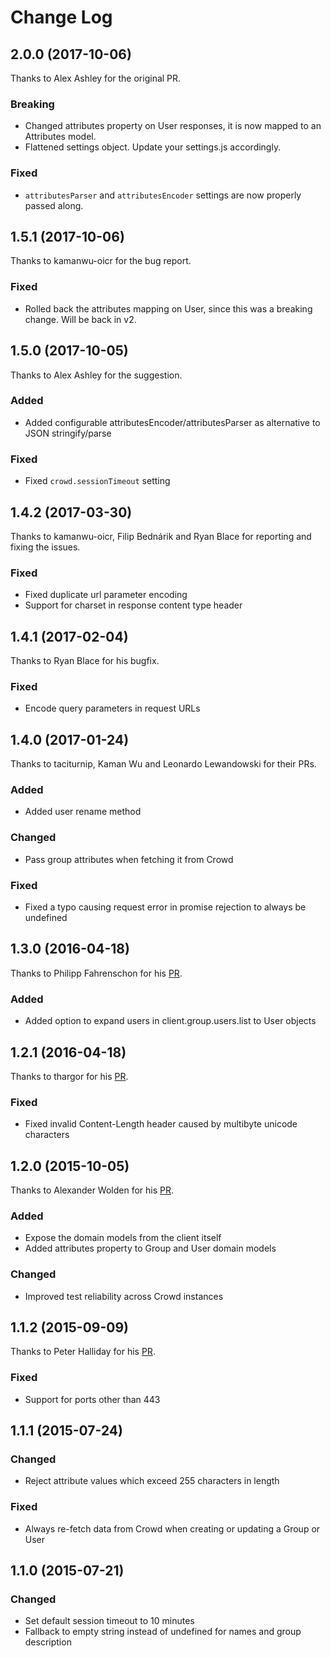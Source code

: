 # Change Log

## 2.0.0 (2017-10-06)
Thanks to Alex Ashley for the original PR.
### Breaking
- Changed attributes property on User responses, it is now mapped to an Attributes model.
- Flattened settings object. Update your settings.js accordingly.
### Fixed
- `attributesParser` and `attributesEncoder` settings are now properly passed along.

## 1.5.1 (2017-10-06)
Thanks to kamanwu-oicr for the bug report.
### Fixed
- Rolled back the attributes mapping on User, since this was a breaking change. Will be back in v2.

## 1.5.0 (2017-10-05)
Thanks to Alex Ashley for the suggestion.
### Added
- Added configurable attributesEncoder/attributesParser as alternative to JSON stringify/parse
### Fixed
- Fixed `crowd.sessionTimeout` setting

## 1.4.2 (2017-03-30)
Thanks to kamanwu-oicr, Filip Bednárik and Ryan Blace for reporting and fixing the issues.
### Fixed
- Fixed duplicate url parameter encoding
- Support for charset in response content type header

## 1.4.1 (2017-02-04)
Thanks to Ryan Blace for his bugfix.
### Fixed
- Encode query parameters in request URLs

## 1.4.0 (2017-01-24)
Thanks to taciturnip, Kaman Wu and Leonardo Lewandowski for their PRs.
### Added
- Added user rename method
### Changed
- Pass group attributes when fetching it from Crowd
### Fixed
- Fixed a typo causing request error in promise rejection to always be undefined

## 1.3.0 (2016-04-18)
Thanks to Philipp Fahrenschon for his [PR](https://github.com/wehkamp/atlassian-crowd-client/pull/4).
### Added
- Added option to expand users in client.group.users.list to User objects

## 1.2.1 (2016-04-18)
Thanks to thargor for his [PR](https://github.com/wehkamp/atlassian-crowd-client/pull/5).
### Fixed
- Fixed invalid Content-Length header caused by multibyte unicode characters

## 1.2.0 (2015-10-05)
Thanks to Alexander Wolden for his [PR](https://github.com/wehkamp/atlassian-crowd-client/pull/3).
### Added
- Expose the domain models from the client itself
- Added attributes property to Group and User domain models
### Changed
- Improved test reliability across Crowd instances

## 1.1.2 (2015-09-09)
Thanks to Peter Halliday for his [PR](https://github.com/wehkamp/atlassian-crowd-client/pull/2).
### Fixed
- Support for ports other than 443

## 1.1.1 (2015-07-24)
### Changed
- Reject attribute values which exceed 255 characters in length
### Fixed
- Always re-fetch data from Crowd when creating or updating a Group or User

## 1.1.0 (2015-07-21)
### Changed
- Set default session timeout to 10 minutes
- Fallback to empty string instead of undefined for names and group description
